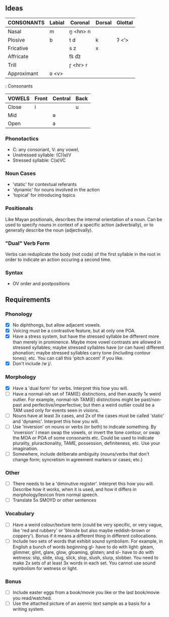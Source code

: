 ## Ideas

| CONSONANTS  | Labial  | Coronal    | Dorsal | Glottal |
| ---         | ---     | ---        | ---    | ---     |
| Nasal       | m       | n̥ \<hn\> n |        |         |
| Plosive     | b       | t d        | k      | ʔ \<ʼ\> |
| Fricative   |         | s z        | x      |         |
| Affricate   |         | t͡s d͡z      |        |         |
| Trill       |         | r̥ \<hr\> r |        |         |
| Approximant | ʋ \<v\> |            |        |         |
: Consonants

| VOWELS | Front | Central | Back |
| ---    | ---   | ---     | ---  |
| Close  | i     |         | u    |
| Mid    |       | ə       |      |
| Open   |       | a       |      |

### Phonotactics

- C: any consonant, V: any vowel,
- Unstressed syllable: (C)(ʋ)V
- Stressed syllable: C(ʋ)VC

### Noun Cases

- 'static' for contextual referants
- 'dynamic' for nouns involved in the action
- 'topical' for introducing topics

### Positionals

Like Mayan positionals, describes the internal orientation of a noun.  Can be used to specify nouns in context of a specific action (adverbially), or to generally describe the noun (adjectivally).

### "Dual" Verb Form

Verbs can reduplicate the body (not coda) of the first syllable in the root in order to indicate an action occuring a second time.

### Syntax

- OV order and postpositions

## Requirements

### Phonology

- [x] No diphthongs, but allow adjacent vowels.
- [x] Voicing must be a contrastive feature, but at only one POA.
- [x] Have a stress system, but have the stressed syllable be different more than merely in prominence. Maybe more vowel contrasts are allowed in stressed syllables; maybe stressed syllables have (or can have) different phonation; maybe stressed syllables carry tone (including contour tones); etc. You can call this 'pitch accent' if you like.
- [x] Don't include /w j/.

### Morphology

- [x] Have a 'dual form' for verbs. Interpret this how you will.
- [ ] Have a normal-ish set of TAM(E) distinctions, and then exactly 1x weird outlier. For example, normal-ish TAM(E) distinctions might be past/non-past and perfective/imperfective; but then a weird outlier could be a TAM used only for events seen in visions.
- [ ] Nouns have at least 3x cases, and 2x of the cases must be called 'static' and 'dynamic'. Interpret this how you will.
- [ ] Use 'inversion' on nouns or verbs (or both) to indicate something. By 'inversion' I mean swap the vowels, or invert the tone contour, or swap the MOA or POA of some consonants etc. Could be used to indicate plurality, pluractionality, TAME, possession, definiteness, etc. Use your imagination.
- [ ] Somewhere, include deliberate ambiguity (nouns/verbs that don't change form; syncretism in agreement markers or cases; etc.)

### Other

- [ ] There needs to be a 'diminutive register'. Interpret this how you will. Describe how it works, when it is used, and how it differs in morphology/lexicon from normal speech.
- [ ] Translate 5x SMOYD or other sentences

### Vocabulary

- [ ] Have a weird colour/texture term (could be very specific, or very vague, like 'red and rubbery' or 'blonde but also maybe reddish-brown or coppery'). Bonus if it means a different thing in different collocations.
- [ ] Include two sets of words that exhibit sound symbolism. For example, in English a bunch of words beginning gl- have to do with light: gleam, glimmer, glint, glare, glow, gloaming, glisten; and sl- have to do with wetness: slip, slide, slug, slick, slop, slush, slurp, slobber. You need to make 2x sets of at least 3x words in each set. You cannot use sound symbolism for wetness or light.

### Bonus

- [ ] Include easter eggs from a book/movie you like or the last book/movie you read/watched.
- [ ] Use the attached picture of an asemic text sample as a basis for a writing system.
